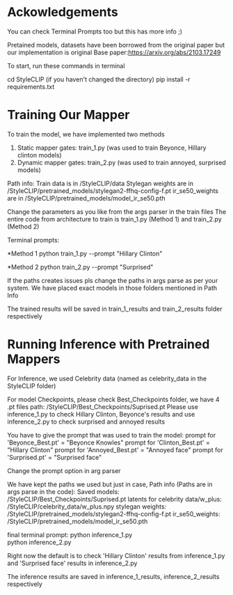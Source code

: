# Ackowledgements
You can check Terminal Prompts too but this has more info ;)

Pretained models, datasets have been borrowed from the original paper but our implementation is original
Base paper:https://arxiv.org/abs/2103.17249

To start, run these commands in terminal

cd StyleCLIP (if you haven't changed the directory)
pip install -r requirements.txt

# Training Our Mapper
To train the model, we have implemented two methods

1. Static mapper gates: train_1.py (was used to train Beyonce, Hillary clinton models)
2. Dynamic mapper gates: train_2.py (was used to train annoyed, surprised models)

Path info: 
Train data is in /StyleCLIP/data
Stylegan weights are in /StyleCLIP/pretrained_models/stylegan2-ffhq-config-f.pt
ir_se50_weights are in /StyleCLIP/pretrained_models/model_ir_se50.pth

Change the parameters as you like from the args parser in the train files
The entire code from architecture to train is train_1.py (Method 1) and  train_2.py (Method 2)

Terminal prompts:

*Method 1
python train_1.py --prompt "Hillary Clinton" 

*Method 2
python train_2.py --prompt "Surprised" 

If the paths creates issues pls change the paths in args parse as per your system. We have placed exact models in those folders mentioned in Path Info

The trained results will be saved in train_1_results and train_2_results folder respectively

# Running Inference with Pretrained Mappers

For Inference, we used Celebrity data (named as celebrity_data in the StyleCLIP folder)

For model Checkpoints, please check Best_Checkpoints folder, we have 4 .pt files
path: /StyleCLIP/Best_Checkpoints/Suprised.pt
Please use inference_1.py to check Hillary Clinton, Beyonce's results and use inference_2.py to check surprised and annoyed results

You have to give the prompt that was used to train the model:
prompt for 'Beyonce_Best.pt' = "Beyonce Knowles"
prompt for 'Clinton_Best.pt' = "Hillary Clinton"
prompt for 'Annoyed_Best.pt' = "Annoyed face"
prompt for 'Surprised.pt'    = "Surprised face"

Change the prompt option in arg parser

We have kept the paths we used but just in case, Path info (Paths are in args parse in the code):
Saved models: /StyleCLIP/Best_Checkpoints/Suprised.pt
latents for celebrity data/w_plus: /StyleCLIP/celebrity_data/w_plus.npy
stylegan weights: /StyleCLIP/pretrained_models/stylegan2-ffhq-config-f.pt
ir_se50_weights: /StyleCLIP/pretrained_models/model_ir_se50.pth

final terminal prompt:
python inference_1.py  
python inference_2.py

Right now the default is to check 'Hillary Clinton' results from inference_1.py and 'Surprised face' results in inference_2.py

The inference results are saved in inference_1_results, inference_2_results respectively










